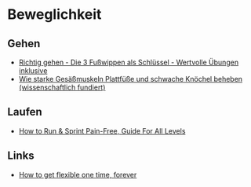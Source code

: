 # Beweglichkeit

## Gehen

- [Richtig gehen - Die 3 Fußwippen als Schlüssel - Wertvolle Übungen inklusive](https://www.youtube.com/watch?v=SeQdva7mxhw)
- [Wie starke Gesäßmuskeln Plattfüße und schwache Knöchel beheben (wissenschaftlich fundiert)](https://www.youtube.com/watch?v=N6yISqWUcd4)

## Laufen

- [How to Run & Sprint Pain-Free, Guide For All Levels](https://www.youtube.com/watch?v=ABMW18ufWmc)

## Links

- [How to get flexible one time, forever](https://www.youtube.com/watch?v=NwX2dh0dwNA) 